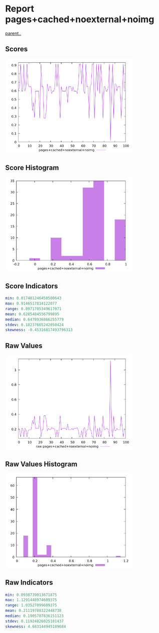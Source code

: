 # Report pages+cached+noexternal+noimg

[parent..](./..)  


## Scores

![score](./score.png)  

## Score Histogram

![hist](./hist.png)  

## Score Indicators

```yaml
min: 0.017481246450500643
max: 0.9146517814122077
range: 0.8971705349617071
mean: 0.6285484556799895
median: 0.6478936866255779
stdev: 0.18237665242050424
skewness: -0.45316817493796313

```

## Raw Values

![raw](./raw.png)  

## Raw Values Histogram

![raw hist](./raw_hist.png)  

## Raw Indicators

```yaml
min: 0.0938739013671875
max: 1.1291448974609375
range: 1.03527099609375
mean: 0.21119788322448738
median: 0.1905707836151123
stdev: 0.11924826025101437
skewness: 4.683144945189684

```

<style>
  img {
    max-width: 80%;
  }
</style>
      
